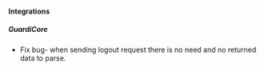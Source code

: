 
#### Integrations
##### GuardiCore
- Fix bug- when sending logout request there is no need and no returned data to parse. 
